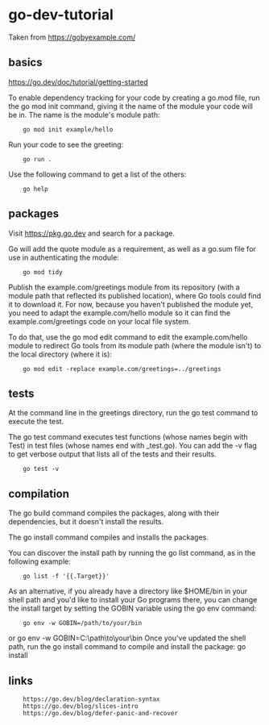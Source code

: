 # go-dev-tutorial
Taken from https://gobyexample.com/

## basics
https://go.dev/doc/tutorial/getting-started

To enable dependency tracking for your code by creating a go.mod file, run the go mod init command, giving it the name of the module your code will be in. The name is the module's module path:

        go mod init example/hello
Run your code to see the greeting:

        go run .
Use the following command to get a list of the others:

        go help

## packages
Visit https://pkg.go.dev and search for a package.

Go will add the quote module as a requirement, as well as a go.sum file for use in authenticating the module:

        go mod tidy
Publish the example.com/greetings module from its repository (with a module path that reflected its published location), where Go tools could find it to download it. For now, because you haven't published the module yet, you need to adapt the example.com/hello module so it can find the example.com/greetings code on your local file system.

To do that, use the go mod edit command to edit the example.com/hello module to redirect Go tools from its module path (where the module isn't) to the local directory (where it is):

        go mod edit -replace example.com/greetings=../greetings

## tests
At the command line in the greetings directory, run the go test command to execute the test.

The go test command executes test functions (whose names begin with Test) in test files (whose names end with _test.go). You can add the -v flag to get verbose output that lists all of the tests and their results.

        go test -v

## compilation
The go build command compiles the packages, along with their dependencies, but it doesn't install the results.

The go install command compiles and installs the packages.

You can discover the install path by running the go list command, as in the following example:

        go list -f '{{.Target}}'
As an alternative, if you already have a directory like $HOME/bin in your shell path and you'd like to install your Go programs there, you can change the install target by setting the GOBIN variable using the go env command:

        go env -w GOBIN=/path/to/your/bin
or
        go env -w GOBIN=C:\path\to\your\bin
Once you've updated the shell path, run the go install command to compile and install the package:
        go install

## links
        https://go.dev/blog/declaration-syntax
        https://go.dev/blog/slices-intro
        https://go.dev/blog/defer-panic-and-recover
